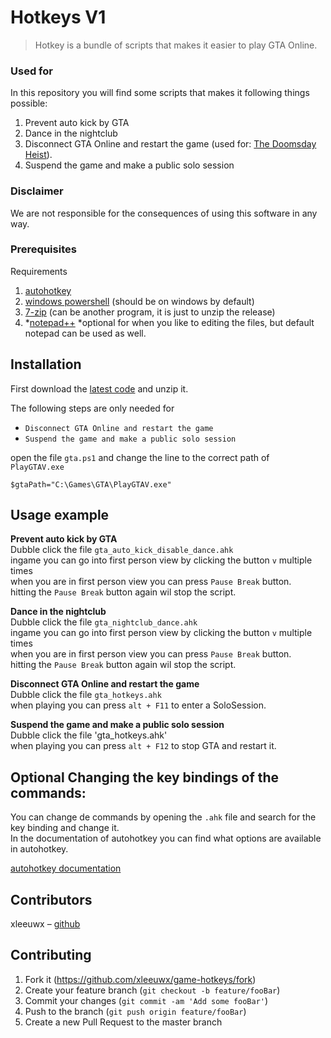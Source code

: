 # Hotkeys V1
> Hotkey is a bundle of scripts that makes it easier to play GTA Online.
  
   

### Used for
In this repository you will find some scripts that makes it following things possible:
1. Prevent auto kick by GTA
1. Dance in the nightclub
1. Disconnect GTA Online and restart the game (used for: [The Doomsday Heist](https://www.youtube.com/watch?v=1FjSijYXxsM)).
1. Suspend the game and make a public solo session
 
  
### Disclaimer
We are not responsible for the consequences of using this software in any way.
  
  
### Prerequisites
Requirements
1. [autohotkey](https://www.autohotkey.com/)
1. [windows powershell](https://docs.microsoft.com/en-us/powershell/scripting/install/installing-powershell?view=powershell-6) (should be on windows by default)
1. [7-zip](https://www.7-zip.org/) (can be another program, it is just to unzip the release)
1. *[notepad++](https://notepad-plus-plus.org/download/v7.6.4.html)
*optional for when you like to editing the files, but default notepad can be used as well.
  
  
## Installation
First download the [latest code](https://github.com/xleeuwx/game-hotkeys/releases) and unzip it.

The following steps are only needed for
 - `Disconnect GTA Online and restart the game`
 - `Suspend the game and make a public solo session`

open the file `gta.ps1` and change the line to the correct path of `PlayGTAV.exe`

```
$gtaPath="C:\Games\GTA\PlayGTAV.exe"

```



## Usage example

**Prevent auto kick by GTA**  
Dubble click the file `gta_auto_kick_disable_dance.ahk`    
ingame you can go into first person view by clicking the button `v` multiple times    
when you are in first person view you can press `Pause Break` button.   
hitting the `Pause Break` button again wil stop the script.  
  
  
**Dance in the nightclub**  
Dubble click the file `gta_nightclub_dance.ahk`    
ingame you can go into first person view by clicking the button `v` multiple times      
when you are in first person view you can press `Pause Break` button.   
hitting the `Pause Break` button again wil stop the script.  
  
  
**Disconnect GTA Online and restart the game**   
Dubble click the file `gta_hotkeys.ahk`    
when playing you can press `alt + F11` to enter a SoloSession.  
  
  
**Suspend the game and make a public solo session**  
Dubble click the file 'gta_hotkeys.ahk'    
when playing you can press `alt + F12` to stop GTA and restart it.  
  
  
## Optional Changing the key bindings of the commands:  
You can change de commands by opening the `.ahk` file and search for the key binding and change it.  
In the documentation of autohotkey you can find what options are available in autohotkey.  

[autohotkey documentation](https://www.autohotkey.com/docs/AutoHotkey.htm)
  
  
## Contributors
xleeuwx – [github](https://github.com/xleeuwx/)
  
  
## Contributing
1. Fork it (<https://github.com/xleeuwx/game-hotkeys/fork>)
2. Create your feature branch (`git checkout -b feature/fooBar`)
3. Commit your changes (`git commit -am 'Add some fooBar'`)
4. Push to the branch (`git push origin feature/fooBar`)
5. Create a new Pull Request to the master branch
